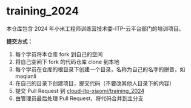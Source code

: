 # training_2024
本仓库包含 2024 年小米工程师训练营技术委-ITP-云平台部门的培训项目。

**提交方式：**
1. 每个学员将本仓库 fork 到自己的空间
2. 将自己空间下 fork 的代码仓库 clone 到本地
3. 每个学员在仓库的根目录下创建一个目录，名称为自己的名字的拼音，如 maqianli
4. 在自己的目录下创建项目，提交代码（不要改其他人目录下的内容）
4. 提交 Pull Request 到 [cloud-itp-xiaomi/training_2024](https://github.com/cloud-itp-xiaomi/training_2024)
5. 由管理员最后处理 Pull Request，将代码合并到主分支
